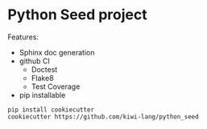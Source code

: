 Python Seed project
===================

Features:

* Sphinx doc generation
* github CI
    * Doctest
    * Flake8
    * Test Coverage
* pip installable

```
pip install cookiecutter
cookiecutter https://github.com/kiwi-lang/python_seed
```

